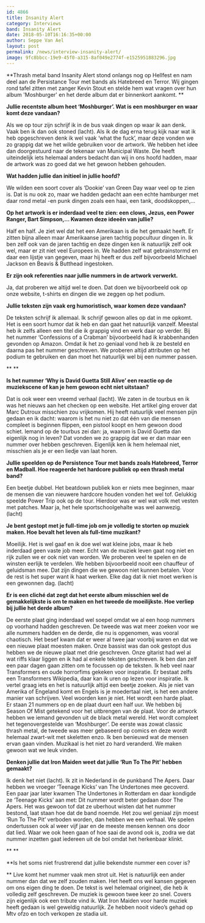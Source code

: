 ```yaml
---
id: 4866
title: Insanity Alert
category: Interviews
band: Insanity Alert
date: 2018-05-10T16:16:35+00:00
author: Seppe Van Ael
layout: post
permalink: /news/interview-insanity-alert/
image: 9fc8bbcc-19e9-45f0-a315-8af049e2774f-e1525951883296.jpg
---
```

**Thrash metal band Insanity Alert stond onlangs nog op Hellfest en nam deel aan de Persistance Tour met bands als Hatebreed en Terror. Wij gingen rond tafel zitten met zanger Kevin Stout en stelde hem wat vragen over hun album 'Moshburger' en het derde album dat er binnenkort aankomt. **

**Jullie recentste album heet ‘Moshburger’. Wat is een moshburger en waar komt deze vandaan?** 

Als we op tour zijn schrijf ik in de bus vaak dingen op waar ik aan denk. Vaak ben ik dan ook stoned (lacht). Als ik de dag erna terug kijk naar wat ik heb opgeschreven denk ik wel vaak ‘what the fuck’, maar deze vonden we zo grappig dat we het wilde gebruiken voor de artwork. We hebben het idee dan doorgestuurd naar de tekenaar van Municipal Waste. Die heeft uiteindelijk iets helemaal anders bedacht dan wij in ons hoofd hadden, maar de artwork was zo goed dat we het gewoon hebben gehouden.

**Wat hadden jullie dan initieel in jullie hoofd?**

We wilden een soort cover als ‘Dookie’ van Green Day waar veel op te zien is. Dat is nu ook zo, maar we hadden gedacht aan een echte hamburger met daar rond metal -en punk dingen zoals een haai, een tank, doodskoppen,…

**Op het artwork is er inderdaad veel te zien: een clows, Jezus, een Power Ranger, Bart Simpson,… Kwamen deze ideeën van jullie?** 

Half en half. Je ziet wel dat het een Amerikaan is die het gemaakt heeft. Er zitten bijna alleen maar Amerikaanse jaren tachtig popcultuur dingen in. Ik ben zelf ook van de jaren tachtig en deze dingen ken ik natuurlijk zelf ook wel, maar er zit niet veel Europees in. We hadden zelf wat gebrainstormd en daar een lijstje van gegeven, maar hij heeft er dus zelf bijvoorbeeld Michael Jackson en Beavis & Butthead ingestoken.

**Er zijn ook referenties naar jullie nummers in de artwork verwerkt.**
  
Ja, dat proberen we altijd wel te doen. Dat doen we bijvoorbeeld ook op onze website, t-shirts en dingen die we zeggen op het podium.

**Jullie teksten zijn vaak erg humoristisch, waar komen deze vandaan?**

De teksten schrijf ik allemaal. Ik schrijf gewoon alles op dat in me opkomt. Het is een soort humor dat ik heb en dan gaat het natuurlijk vanzelf. Meestal heb ik zelfs alleen een titel die ik grappig vind en werk daar op verder. Bij het nummer ‘Confessions of a Crabman’ bijvoorbeeld had ik krabbenhanden gevonden op Amazon. Omdat ik het zo geniaal vond heb ik ze besteld en daarna pas het nummer geschreven. We proberen altijd attributen op het podium te gebruiken en dan moet het natuurlijk wel bij een nummer passen.

** **

**Is het nummer ‘Why is David Guetta Still Alive’ een reactie op de muziekscene of kan je hem gewoon echt niet uitstaan?**

Dat is ook weer een vreemd verhaal (lacht). We zaten in de tourbus en ik was het nieuws aan het checken op een website. Het artikel ging erover dat Marc Dutroux misschien zou vrijkomen. Hij heeft natuurlijk veel mensen pijn gedaan en ik dacht: waarom is het nu niet zo dat één van die mensen compleet is beginnen flippen, een pistool koopt en hem gewoon dood schiet. Iemand op de tourbus zei dan: ja, waarom is David Guetta dan eigenlijk nog in leven? Dat vonden we zo grappig dat we er dan maar een nummer over hebben geschreven. Eigenlijk ken ik hem helemaal niet, misschien als je er een liedje van laat horen.

**Jullie speelden op de Persistence Tour met bands zoals Hatebreed, Terror en Madball. Hoe reageerde het hardcore publiek op een thrash metal band?** 

Een beetje dubbel. Het beatdown publiek kon er niets mee beginnen, maar de mensen die van nieuwere hardcore houden vonden het wel tof. Gelukkig speelde Power Trip ook op de tour. Hierdoor was er wel wat volk met vesten met patches. Maar ja, het hele sportschoolgehalte was wel aanwezig. (lacht)

**Je bent gestopt met je full-time job om je volledig te storten op muziek maken. Hoe bevalt het leven als full-time muzikant?**

Moeilijk. Het is wel gaaf en ik doe wel wat kleine jobs, maar ik heb inderdaad geen vaste job meer. Echt van de muziek leven gaat nog niet en rijk zullen we er ook niet van worden. We proberen veel te spelen en de winsten eerlijk te verdelen. We hebben bijvoorbeeld nooit een chauffeur of geluidsman mee. Dat zijn dingen die we gewoon niet kunnen betalen. Voor de rest is het super want ik haat werken. Elke dag dat ik niet moet werken is een gewonnen dag. (lacht)

**Er is een cliché dat zegt dat het eerste album misschien wel de gemakkelijkste is om te maken en het tweede de moeilijkste. Hoe verliep bij jullie het derde album?** 

De eerste plaat ging inderdaad wel soepel omdat we al een hoop nummers op voorhand hadden geschreven. De tweede was wat meer zoeken voor we alle nummers hadden en de derde, die nu is opgenomen, was vooral chaotisch. Het besef kwam dat er weer al twee jaar voorbij waren en dat we een nieuwe plaat moesten maken. Onze bassist was dan ook gestopt dus hebben we de nieuwe plaat met drie geschreven. Onze gitarist had wel al wat riffs klaar liggen en ik had al enkele teksten geschreven. Ik ben dan zelf een paar dagen gaan zitten om te focussen op de teksten. Ik heb veel naar Transformers en oude horrorfims gekeken voor inspiratie. Er bestaat zelfs een Transformers Wikipedia, daar kan ik uren op lezen voor inspiratie. Ik vertel graag iets en het is natuurlijk altijd een beetje zoeken. Als je niet van Amerika of Engeland komt en Engels is je moedertaal niet, is het een andere manier van schrijven. Veel woorden ken je niet. Het wordt een harde plaat. Er staan 21 nummers op en de plaat duurt een half uur. We hebben bij Season Of Mist getekend voor het uitbrengen van de plaat. Voor de artwork hebben we iemand gevonden uit de black metal wereld. Het wordt compleet het tegenovergestelde van ‘Moshburger’. De eerste was zowat classic thrash metal, de tweede was meer gebaseerd op comics en deze wordt helemaal zwart-wit met skeletten enzo. Ik ben benieuwd wat de mensen ervan gaan vinden. Muzikaal is het niet zo hard veranderd. We maken gewoon wat we leuk vinden.

**Denken jullie dat Iron Maiden weet dat jullie ‘Run To The Pit’ hebben gemaakt?** 

Ik denk het niet (lacht). Ik zit in Nederland in de punkband The Apers. Daar hebben we vroeger ‘Teenage Kicks’ van The Undertones mee gecoverd. Een paar jaar later kwamen The Undertones in Rotterdam en daar kondigde ze ‘Teenage Kicks’ aan met: Dit nummer wordt beter gedaan door The Apers. Het was gewoon tof dat ze uberhout wisten dat het nummer bestond, laat staan hoe dat de band noemde. Het zou wel geniaal zijn moest ‘Run To The Pit’ verboden worden, dan hebben we een verhaal. We spelen ondertussen ook al weer vijf jaar en de meeste mensen kennen ons door dat lied. Waar we ook heen gaan of hoe saai de avond ook is, zodra we dat nummer inzetten gaat iedereen uit de bol omdat het herkenbaar klinkt.

** **

**Is het soms niet frustrerend dat jullie bekendste nummer een cover is?
  
** Live komt het nummer vaak men strot uit. Het is natuurlijk een ander nummer dan dat we zelf zouden maken. Het heeft ons wel kansen gegeven om ons eigen ding te doen. De tekst is wel helemaal origineel, die heb ik volledig zelf geschreven. De muziek is gewoon twee keer zo snel. Covers zijn eigenlijk ook een tribute vind ik. Wat Iron Maiden voor harde muziek heeft gedaan is wel geweldig natuurlijk. Ze hebben nooit video’s gehad op Mtv ofzo en toch verkopen ze stadia uit.

&nbsp;
